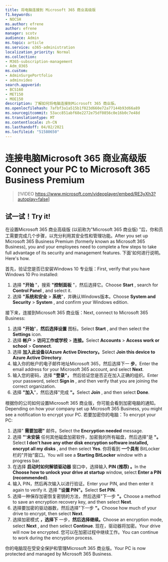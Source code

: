 ```yaml
---
title: 将电脑连接到 Microsoft 365 商业高级版
f1.keywords:
- NOCSH
ms.author: efrene
author: efrene
manager: scotv
audience: Admin
ms.topic: article
ms.service: o365-administration
localization_priority: Normal
ms.collection:
- M365-subscription-management
- Adm_O365
ms.custom:
- AdminSurgePortfolio
- adminvideo
search.appverid:
- BCS160
- MET150
- MOE150
description: 了解如何将电脑连接到Microsoft 365 商业版。
ms.openlocfilehash: 7afbf3a1a515b1f023d660e72a77144b93d66a89
ms.sourcegitcommit: 53acc851abf68e2272e75df0856c0e16b0c7e48d
ms.translationtype: MT
ms.contentlocale: zh-CN
ms.lasthandoff: 04/02/2021
ms.locfileid: "51580650"
---
```

# <a name="connect-your-pc-to-microsoft-365-business-premium"></a><span data-ttu-id="475aa-103">连接电脑Microsoft 365 商业高级版</span><span class="sxs-lookup"><span data-stu-id="475aa-103">Connect your PC to Microsoft 365 Business Premium</span></span>

> [!VIDEO https://www.microsoft.com/videoplayer/embed/RE3yXh3?autoplay=false]

## <a name="try-it"></a><span data-ttu-id="475aa-104">试一试！</span><span class="sxs-lookup"><span data-stu-id="475aa-104">Try it!</span></span>
<span data-ttu-id="475aa-105">在设置Microsoft 365 商业高级版 (以前称为"Microsoft 365 商业版) "后，你和员工需要完成几个步骤，以充分利用其安全性和管理功能。</span><span class="sxs-lookup"><span data-stu-id="475aa-105">After you set up Microsoft 365 Business Premium (formerly known as Microsoft 365 Business), you and your employees need to complete a few steps to take full advantage of its security and management features.</span></span> <span data-ttu-id="475aa-106">下面&#39;如何进行说明。</span><span class="sxs-lookup"><span data-stu-id="475aa-106">Here&#39;s how.</span></span>

<span data-ttu-id="475aa-107">首先，验证您是否已安装Windows 10 专业版：</span><span class="sxs-lookup"><span data-stu-id="475aa-107">First, verify that you have Windows 10 Pro installed:</span></span>

1. <span data-ttu-id="475aa-108">选择  **"开始** "，搜索  **"控制面板** "，然后选择它。</span><span class="sxs-lookup"><span data-stu-id="475aa-108">Choose  **Start** , search for  **Control Panel** , and select it.</span></span>
2. <span data-ttu-id="475aa-109">选择 **"系统和安全**   >   **系统**"，并确认Windows版本。</span><span class="sxs-lookup"><span data-stu-id="475aa-109">Choose  **System and Security**  >  **System** , and confirm your Windows edition.</span></span>

<span data-ttu-id="475aa-110">接下来，连接到Microsoft 365 商业版：</span><span class="sxs-lookup"><span data-stu-id="475aa-110">Next, connect to Microsoft 365 Business:</span></span>

1. <span data-ttu-id="475aa-111">选择 **"开始**"，**然后选择设置** 图标。</span><span class="sxs-lookup"><span data-stu-id="475aa-111">Select  **Start** , and then select the  **Settings** icon.</span></span>
2. <span data-ttu-id="475aa-112">选择 **帐户**  >   **访问工作或学校**   >   **连接。**</span><span class="sxs-lookup"><span data-stu-id="475aa-112">Select  **Accounts** >  **Access work or school**  >  **Connect**.</span></span>
3. <span data-ttu-id="475aa-113">选择 **加入此设备以Azure Active Directory。**</span><span class="sxs-lookup"><span data-stu-id="475aa-113">Select  **Join this device to Azure Active Directory**.</span></span>
4. <span data-ttu-id="475aa-114">输入你的帐户的电子邮件地址Microsoft 365，然后选择下一 **步**。</span><span class="sxs-lookup"><span data-stu-id="475aa-114">Enter the email address for your Microsoft 365 account, and select  **Next**.</span></span>
5. <span data-ttu-id="475aa-115">输入您的密码，选择  **"登录"，** 然后验证您是否正在加入正确的组织。</span><span class="sxs-lookup"><span data-stu-id="475aa-115">Enter your password, select  **Sign in** , and then verify that you are joining the correct organization.</span></span>
6. <span data-ttu-id="475aa-116">选择 **"加入**"，然后选择"完成 **"。**</span><span class="sxs-lookup"><span data-stu-id="475aa-116">Select  **Join** , and then select  **Done**.</span></span>

<span data-ttu-id="475aa-117">根据你的公司如何设置Microsoft 365 商业版，你可能会看到加密电脑的通知。</span><span class="sxs-lookup"><span data-stu-id="475aa-117">Depending on how your company set up Microsoft 365 Business, you might see a notification to encrypt your PC.</span></span> <span data-ttu-id="475aa-118">若要加密你的电脑：</span><span class="sxs-lookup"><span data-stu-id="475aa-118">To encrypt your PC:</span></span>

1. <span data-ttu-id="475aa-119">选择"  **需要加密"**  邮件。</span><span class="sxs-lookup"><span data-stu-id="475aa-119">Select the  **Encryption needed**  message.</span></span>
2. <span data-ttu-id="475aa-120">选择 **"&#39;未安装** 任何其他磁盘加密软件，加密我的所有磁盘，然后选择"是 **"。**</span><span class="sxs-lookup"><span data-stu-id="475aa-120">Select  **I don&#39;t have any other disk encryption software installed, encrypt all my disks** , and then select  **Yes**.</span></span> <span data-ttu-id="475aa-121">你将看到 **一个具有** BitLocker栏的"开始"窗口。</span><span class="sxs-lookup"><span data-stu-id="475aa-121">You will see a  **Starting BitLocker**  window with a progress bar.</span></span>
3. <span data-ttu-id="475aa-122">在选择 **启动时如何解锁驱动器** 窗口中，选择输入 **PIN (推荐) 。**</span><span class="sxs-lookup"><span data-stu-id="475aa-122">In the  **Choose how to unlock your drive at startup**  window, select **Enter a PIN (recommended)**.</span></span>
4. <span data-ttu-id="475aa-123">输入 PIN，然后再次输入以进行验证。</span><span class="sxs-lookup"><span data-stu-id="475aa-123">Enter your PIN, and then enter it again to verify it.</span></span> <span data-ttu-id="475aa-124">选择 **"设置 PIN"。**</span><span class="sxs-lookup"><span data-stu-id="475aa-124">Select  **Set PIN**.</span></span>
5. <span data-ttu-id="475aa-125">选择一种保存加密恢复密钥的方法，然后选择"下一步 **"。**</span><span class="sxs-lookup"><span data-stu-id="475aa-125">Choose a method to save an encryption recovery key, and then select  **Next**.</span></span>
6. <span data-ttu-id="475aa-126">选择要加密的驱动器数，然后选择"下一步 **"。**</span><span class="sxs-lookup"><span data-stu-id="475aa-126">Choose how much of your drive to encrypt, then select  **Next**.</span></span>
7. <span data-ttu-id="475aa-127">选择加密模式 **，选择下** 一步，**然后选择继续。**</span><span class="sxs-lookup"><span data-stu-id="475aa-127">Choose an encryption mode, select  **Next** , and then select  **Continue**.</span></span> <span data-ttu-id="475aa-128">现在，驱动器将加密。</span><span class="sxs-lookup"><span data-stu-id="475aa-128">Your drive will now be encrypted.</span></span> <span data-ttu-id="475aa-129">您可以在加密过程中继续工作。</span><span class="sxs-lookup"><span data-stu-id="475aa-129">You can continue to work during the encryption process.</span></span>

<span data-ttu-id="475aa-130">你的电脑现在受安全保护和管理Microsoft 365 商业版。</span><span class="sxs-lookup"><span data-stu-id="475aa-130">Your PC is now protected and managed by Microsoft 365 Business.</span></span>